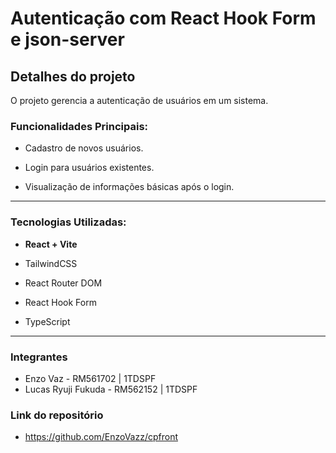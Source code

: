 # Autenticação com React Hook Form e json-server

## Detalhes do projeto
O projeto gerencia a autenticação de usuários em um sistema.

### Funcionalidades Principais:

- Cadastro de novos usuários.

- Login para usuários existentes.

- Visualização de informações básicas após o login.

---

### Tecnologias Utilizadas:

- **React + Vite**

- TailwindCSS

- React Router DOM

- React Hook Form

- TypeScript

---

### Integrantes

- Enzo Vaz - RM561702 | 1TDSPF
- Lucas Ryuji Fukuda - RM562152 | 1TDSPF

### Link do repositório
- https://github.com/EnzoVazz/cpfront
